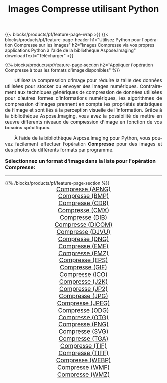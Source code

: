 ﻿---
title: Images Compresse utilisant Python 
weight: 3920
url: /fr/python-net/compress/ 
lang: fr
langdirlevel: 2
locales: zh-hans,ja,it,ru,de,es,fr,nl,id,lt,pl,pt,vi,tr,ko,zh-hant,ar,hi,th,sv,cs,uk,he
description: Application de la bibliothèque Aspose.Imaging aux images et photos Compresse à l'aide de vos propres applications Python et API de serveur.
---

{{< blocks/products/pf/feature-page-wrap >}}
{{< blocks/products/pf/feature-page-header h1="Utilisez Python pour l'opération Compresse sur les images" h2="Images Compresse via vos propres applications Python à l'aide de la bibliothèque Aspose.Imaging" downloadText="Télécharger" >}}


{{% blocks/products/pf/feature-page-section  h2="Appliquer l'opération Compresse à tous les formats d'image disponibles" %}}
<p align="justify" style="text-indent:2em;font-size:15px;">
Utilisez la compression d'image pour réduire la taille des données utilisées pour stocker ou envoyer des images numériques. Contrairement aux techniques génériques de compression de données utilisées pour d’autres formes d’informations numériques, les algorithmes de compression d’images prennent en compte les propriétés statistiques de l’image et sont liés à la perception visuelle de l’information. Grâce à la bibliothèque Aspose.Imaging, vous avez la possibilité de mettre en œuvre différents niveaux de compression d'image en fonction de vos besoins spécifiques.
</p>
<p align="justify" style="text-indent:2em;font-size:15px;">
À l’aide de la bibliothèque Aspose.Imaging pour Python, vous pouvez facilement effectuer l’opération <b>Compresse</b> pour des images et des photos de différents formats par programme.
</p>
<h3 style="margin-top:16px;">
Sélectionnez un format d'image dans la liste pour l'opération Compresse:
</h3>
<hr/>
{{% /blocks/products/pf/feature-page-section %}}
<div class="container-fluid productfamilypage bg-gray">
    <div class="convertypes bg-gray agp-content section">
        <div class="container">
		<div class="row other-converters" style="gap: 10px;font-size: 19px;text-align:center;">
		    <div class='col-md-3 other-converter remove-lp remove-rp'><a href="/imaging/fr/python-net/compress/apng/" style="padding:15px;">Compresse (APNG)</a></div><div class='col-md-3 other-converter remove-lp remove-rp'><a href="/imaging/fr/python-net/compress/bmp/" style="padding:15px;">Compresse (BMP)</a></div><div class='col-md-3 other-converter remove-lp remove-rp'><a href="/imaging/fr/python-net/compress/cdr/" style="padding:15px;">Compresse (CDR)</a></div><div class='col-md-3 other-converter remove-lp remove-rp'><a href="/imaging/fr/python-net/compress/cmx/" style="padding:15px;">Compresse (CMX)</a></div><div class='col-md-3 other-converter remove-lp remove-rp'><a href="/imaging/fr/python-net/compress/dib/" style="padding:15px;">Compresse (DIB)</a></div><div class='col-md-3 other-converter remove-lp remove-rp'><a href="/imaging/fr/python-net/compress/dicom/" style="padding:15px;">Compresse (DICOM)</a></div><div class='col-md-3 other-converter remove-lp remove-rp'><a href="/imaging/fr/python-net/compress/djvu/" style="padding:15px;">Compresse (DJVU)</a></div><div class='col-md-3 other-converter remove-lp remove-rp'><a href="/imaging/fr/python-net/compress/dng/" style="padding:15px;">Compresse (DNG)</a></div><div class='col-md-3 other-converter remove-lp remove-rp'><a href="/imaging/fr/python-net/compress/emf/" style="padding:15px;">Compresse (EMF)</a></div><div class='col-md-3 other-converter remove-lp remove-rp'><a href="/imaging/fr/python-net/compress/emz/" style="padding:15px;">Compresse (EMZ)</a></div><div class='col-md-3 other-converter remove-lp remove-rp'><a href="/imaging/fr/python-net/compress/eps/" style="padding:15px;">Compresse (EPS)</a></div><div class='col-md-3 other-converter remove-lp remove-rp'><a href="/imaging/fr/python-net/compress/gif/" style="padding:15px;">Compresse (GIF)</a></div><div class='col-md-3 other-converter remove-lp remove-rp'><a href="/imaging/fr/python-net/compress/ico/" style="padding:15px;">Compresse (ICO)</a></div><div class='col-md-3 other-converter remove-lp remove-rp'><a href="/imaging/fr/python-net/compress/j2k/" style="padding:15px;">Compresse (J2K)</a></div><div class='col-md-3 other-converter remove-lp remove-rp'><a href="/imaging/fr/python-net/compress/jp2/" style="padding:15px;">Compresse (JP2)</a></div><div class='col-md-3 other-converter remove-lp remove-rp'><a href="/imaging/fr/python-net/compress/jpg/" style="padding:15px;">Compresse (JPG)</a></div><div class='col-md-3 other-converter remove-lp remove-rp'><a href="/imaging/fr/python-net/compress/jpeg/" style="padding:15px;">Compresse (JPEG)</a></div><div class='col-md-3 other-converter remove-lp remove-rp'><a href="/imaging/fr/python-net/compress/odg/" style="padding:15px;">Compresse (ODG)</a></div><div class='col-md-3 other-converter remove-lp remove-rp'><a href="/imaging/fr/python-net/compress/otg/" style="padding:15px;">Compresse (OTG)</a></div><div class='col-md-3 other-converter remove-lp remove-rp'><a href="/imaging/fr/python-net/compress/png/" style="padding:15px;">Compresse (PNG)</a></div><div class='col-md-3 other-converter remove-lp remove-rp'><a href="/imaging/fr/python-net/compress/svg/" style="padding:15px;">Compresse (SVG)</a></div><div class='col-md-3 other-converter remove-lp remove-rp'><a href="/imaging/fr/python-net/compress/tga/" style="padding:15px;">Compresse (TGA)</a></div><div class='col-md-3 other-converter remove-lp remove-rp'><a href="/imaging/fr/python-net/compress/tif/" style="padding:15px;">Compresse (TIF)</a></div><div class='col-md-3 other-converter remove-lp remove-rp'><a href="/imaging/fr/python-net/compress/tiff/" style="padding:15px;">Compresse (TIFF)</a></div><div class='col-md-3 other-converter remove-lp remove-rp'><a href="/imaging/fr/python-net/compress/webp/" style="padding:15px;">Compresse (WEBP)</a></div><div class='col-md-3 other-converter remove-lp remove-rp'><a href="/imaging/fr/python-net/compress/wmf/" style="padding:15px;">Compresse (WMF)</a></div><div class='col-md-3 other-converter remove-lp remove-rp'><a href="/imaging/fr/python-net/compress/wmz/" style="padding:15px;">Compresse (WMZ)</a></div>
                </div>
        </div>
    </div>
</div>
<br/>

